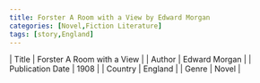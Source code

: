 ```yaml
---
title: Forster A Room with a View by Edward Morgan
categories: [Novel,Fiction Literature]
tags: [story,England]
---
```

        
| Title | Forster A Room with a View  |
| Author |  Edward Morgan  |
| Publication Date | 1908   |
| Country | England |
| Genre | Novel  |
        